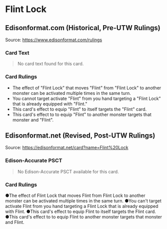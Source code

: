 # Flint Lock

## Edisonformat.com (Historical, Pre-UTW Rulings)

Source: https://www.edisonformat.com/rulings

### Card Text

> No card text found for this card.

### Card Rulings

*   The effect of "Flint Lock" that moves "Flint" from "Flint Lock" to another monster can be activated multiple times in the same turn.
*   You cannot target activate "Flint" from you hand targeting a "Flint Lock" that is already equipped with "Flint."
*   This card's effect to equip "Flint" to itself targets the "Flint" card.
*   This card's effect to to equip "Flint" to another monster targets that monster and "Flint".

## Edisonformat.net (Revised, Post-UTW Rulings)

Source: https://edisonformat.net/card?name=Flint%20Lock

### Edison-Accurate PSCT

> No Edison-Accurate PSCT available for this card.

### Card Rulings

●The effect of Flint Lock that moves Flint from Flint Lock to another monster can be activated multiple times in the same turn.
●You can't target activate Flint from you hand targeting a Flint Lock that is already equipped with Flint.
●This card's effect to equip Flint to itself targets the Flint card.
●This card's effect to to equip Flint to another monster targets that monster and Flint.
            